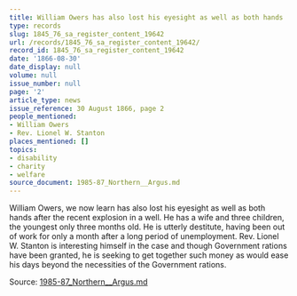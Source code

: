 ```yaml
---
title: William Owers has also lost his eyesight as well as both hands
type: records
slug: 1845_76_sa_register_content_19642
url: /records/1845_76_sa_register_content_19642/
record_id: 1845_76_sa_register_content_19642
date: '1866-08-30'
date_display: null
volume: null
issue_number: null
page: '2'
article_type: news
issue_reference: 30 August 1866, page 2
people_mentioned:
- William Owers
- Rev. Lionel W. Stanton
places_mentioned: []
topics:
- disability
- charity
- welfare
source_document: 1985-87_Northern__Argus.md
---
```


William Owers, we now learn has also lost his eyesight as well as both hands after the recent explosion in a well.  He has a wife and three children, the youngest only three months old.  He is utterly destitute, having been out of work for only a month after a long period of unemployment.  Rev. Lionel W. Stanton is interesting himself in the case and though Government rations have been granted, he is seeking to get together such money as would ease his days beyond the necessities of the Government rations.

Source: [1985-87_Northern__Argus.md](/downloads/markdown/1985-87_Northern__Argus.md)

